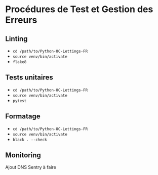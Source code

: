 # Procédures de Test et Gestion des Erreurs

## Linting

- `cd /path/to/Python-OC-Lettings-FR`
- `source venv/bin/activate`
- `flake8`

## Tests unitaires

- `cd /path/to/Python-OC-Lettings-FR`
- `source venv/bin/activate`
- `pytest`

## Formatage

- `cd /path/to/Python-OC-Lettings-FR`
- `source venv/bin/activate`
- `black . --check`

## Monitoring

Ajout DNS Sentry à faire